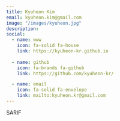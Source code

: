 ```yaml
---
title: Kyuheon Kim
email: kyuheon.kim@gmail.com
image: "/images/kyuheon.jpg"
description: 
social:
  - name: www
    icon: fa-solid fa-house
    link: https://kyuheon-kr.github.io
    
  - name: github
    icon: fa-brands fa-github
    link: https://github.com/kyuheon-kr/

  - name: email
    icon: fa-solid fa-envelope
    link: mailto:kyuheon.kr@gmail.com
---
```


SARIF
